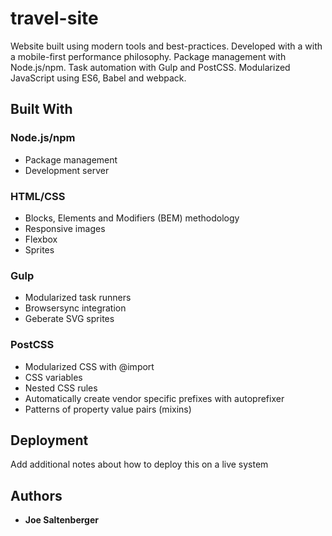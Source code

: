 # travel-site

Website built using modern tools and best-practices. Developed with a with a mobile-first performance philosophy. Package management with Node.js/npm. Task automation with Gulp and PostCSS. Modularized JavaScript using ES6, Babel and webpack.

## Built With

### Node.js/npm

* Package management
* Development server

### HTML/CSS

* Blocks, Elements and Modifiers (BEM) methodology
* Responsive images
* Flexbox
* Sprites

### Gulp

* Modularized task runners
* Browsersync integration
* Geberate SVG sprites

### PostCSS

* Modularized CSS with @import
* CSS variables
* Nested CSS rules
* Automatically create vendor specific prefixes with autoprefixer
* Patterns of property value pairs (mixins)

## Deployment

Add additional notes about how to deploy this on a live system

## Authors

* **Joe Saltenberger**
